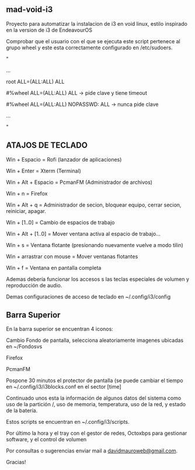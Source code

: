 ## mad-void-i3
Proyecto para automatizar la instalacion de i3 en void linux, estilo inspirado en la version de i3 de EndeavourOS

Comprobar que el usuario con el que se ejecuta este script pertenece al grupo wheel y este esta correctamente configurado en /etc/sudoers.

"

...

root ALL=(ALL:ALL) ALL

#%wheel ALL=(ALL:ALL) ALL -> pide clave y tiene timeout

#%wheel ALL=(ALL:ALL) NOPASSWD: ALL -> nunca pide clave

...

"

## ATAJOS DE TECLADO

Win + Espacio = Rofi (lanzador de aplicaciones)

Win + Enter = Xterm (Terminal)

Win + Alt + Espacio = PcmanFM (Administrador de archivos)

Win + n = Firefox

Win + Alt + q = Administrador de secion, bloquear equipo, cerrar secion, reiniciar, apagar.

Win + [1..0] = Cambio de espacios de trabajo

Win + Alt + [1..0] = Mover ventana activa al espacio de trabajo...

Win + s = Ventana flotante (presionando nuevamente vuelve a modo tilin)

Win + arrastrar con mouse = Mover ventanas flotantes

Win + f = Ventana en pantalla completa


Ademas debería funcionar los accesos s las teclas especiales de volumen y reproducción de audio.

Demas configuraciones de acceso de teclado en ~/.config/i3/config

## Barra Superior

En la barra superior se encuentran 4 iconos:

Cambio Fondo de pantalla, selecciona aleatoriamente imagenes ubicadas en ~/Fondosvs

Firefox

PcmanFM

Pospone 30 minutos el protector de pantalla (se puede cambiar el tiempo en ~/.config/i3/i3blocks.conf en el sector [time]

Continuado unos esta la información de algunos datos del sistema como uso de la partición /, uso de memoria, temperatura, uso de la red, y estado de la batería.

Estos scripts se encuentran en ~/.config/i3/scripts.

Por último la hora y el tray con el gestor de redes, Octoxbps para gestionar software, y el control de volumen

Por consultas o sugerencias enviar mail a davidmauroweb@gmail.com.

Gracias!
